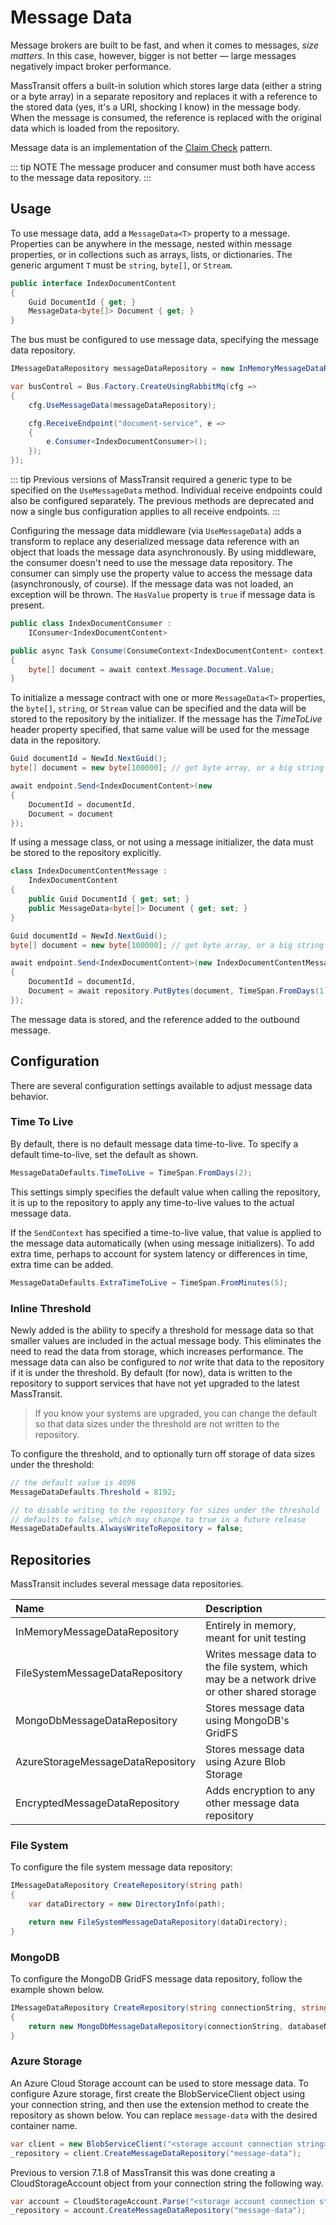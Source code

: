 # Message Data

Message brokers are built to be fast, and when it comes to messages, _size matters_. In this case, however, bigger is not better — large messages negatively impact broker performance.

MassTransit offers a built-in solution which stores large data (either a string or a byte array) in a separate repository and replaces it with a reference to the stored data (yes, it's a URI, shocking I know) in the message body. When the message is consumed, the reference is replaced with the original data which is loaded from the repository.

Message data is an implementation of the [Claim Check](https://www.enterpriseintegrationpatterns.com/patterns/messaging/StoreInLibrary.html) pattern.

::: tip NOTE
The message producer and consumer must both have access to the message data repository.
:::

## Usage

To use message data, add a `MessageData<T>` property to a message. Properties can be anywhere in the message, nested within message properties, or in collections such as arrays, lists, or dictionaries. The generic argument `T` must be `string`, `byte[]`, or `Stream`.

```cs
public interface IndexDocumentContent
{
    Guid DocumentId { get; }
    MessageData<byte[]> Document { get; }
}
```

The bus must be configured to use message data, specifying the message data repository.

```cs
IMessageDataRepository messageDataRepository = new InMemoryMessageDataRepository();

var busControl = Bus.Factory.CreateUsingRabbitMq(cfg =>
{
    cfg.UseMessageData(messageDataRepository);

    cfg.ReceiveEndpoint("document-service", e =>
    {
        e.Consumer<IndexDocumentConsumer>();
    });
});

```

::: tip
Previous versions of MassTransit required a generic type to be specified on the `UseMessageData` method. Individual receive endpoints could also be configured separately. The previous methods are deprecated and now a single bus configuration applies to all receive endpoints.
:::

Configuring the message data middleware (via `UseMessageData`) adds a transform to replace any deserialized message data reference with an object that loads the message data asynchronously. By using middleware, the consumer doesn't need to use the message data repository. The consumer can simply use the property value to access the message data (asynchronously, of course). If the message data was not loaded, an exception will be thrown. The `HasValue` property is `true` if message data is present.

```cs
public class IndexDocumentConsumer :
    IConsumer<IndexDocumentContent>

public async Task Consume(ConsumeContext<IndexDocumentContent> context)
{
    byte[] document = await context.Message.Document.Value;
}
```

To initialize a message contract with one or more `MessageData<T>` properties, the `byte[]`, `string`, or `Stream` value can be specified and the data will be stored to the repository by the initializer. If the message has the _TimeToLive_ header property specified, that same value will be used for the message data in the repository. 

```cs
Guid documentId = NewId.NextGuid();
byte[] document = new byte[100000]; // get byte array, or a big string

await endpoint.Send<IndexDocumentContent>(new
{
    DocumentId = documentId,
    Document = document
});
```

If using a message class, or not using a message initializer, the data must be stored to the repository explicitly.

```cs
class IndexDocumentContentMessage :
    IndexDocumentContent
{
    public Guid DocumentId { get; set; }
    public MessageData<byte[]> Document { get; set; }
}

Guid documentId = NewId.NextGuid();
byte[] document = new byte[100000]; // get byte array, or a big string

await endpoint.Send<IndexDocumentContent>(new IndexDocumentContentMessage
{
    DocumentId = documentId,
    Document = await repository.PutBytes(document, TimeSpan.FromDays(1))
});
```

The message data is stored, and the reference added to the outbound message.

## Configuration

There are several configuration settings available to adjust message data behavior.

### Time To Live

By default, there is no default message data time-to-live. To specify a default time-to-live, set the default as shown.

```cs
MessageDataDefaults.TimeToLive = TimeSpan.FromDays(2);
```

This settings simply specifies the default value when calling the repository, it is up to the repository to apply any time-to-live values to the actual message data.

If the `SendContext` has specified a time-to-live value, that value is applied to the message data automatically (when using message initializers). To add extra time, perhaps to account for system latency or differences in time, extra time can be added.

```cs
MessageDataDefaults.ExtraTimeToLive = TimeSpan.FromMinutes(5);
```

### Inline Threshold

Newly added is the ability to specify a threshold for message data so that smaller values are included in the actual message body. This eliminates the need to read the data from storage, which increases performance. The message data can also be configured to _not_ write that data to the repository if it is under the threshold. By default (for now), data is written to the repository to support services that have not yet upgraded to the latest MassTransit.

> If you know your systems are upgraded, you can change the default so that data sizes under the threshold are not written to the repository.

To configure the threshold, and to optionally turn off storage of data sizes under the threshold:

```cs
// the default value is 4096
MessageDataDefaults.Threshold = 8192;

// to disable writing to the repository for sizes under the threshold
// defaults to false, which may change to true in a future release
MessageDataDefaults.AlwaysWriteToRepository = false;
```

## Repositories

MassTransit includes several message data repositories.

| Name       | Description |
|:-----------|:------------|
| InMemoryMessageDataRepository | Entirely in memory, meant for unit testing
| FileSystemMessageDataRepository | Writes message data to the file system, which may be a network drive or other shared storage
| MongoDbMessageDataRepository | Stores message data using MongoDB's GridFS
| AzureStorageMessageDataRepository | Stores message data using Azure Blob Storage
| EncryptedMessageDataRepository | Adds encryption to any other message data repository


### File System

To configure the file system message data repository:

```cs
IMessageDataRepository CreateRepository(string path)
{
    var dataDirectory = new DirectoryInfo(path);

    return new FileSystemMessageDataRepository(dataDirectory);
}
```

### MongoDB

To configure the MongoDB GridFS message data repository, follow the example shown below.

```cs
IMessageDataRepository CreateRepository(string connectionString, string databaseName)
{
    return new MongoDbMessageDataRepository(connectionString, databaseName);
}
```

### Azure Storage

An Azure Cloud Storage account can be used to store message data. To configure Azure storage, first create the BlobServiceClient object using your connection string, and then use the extension method to create the repository as shown below. You can replace `message-data` with the desired container name.

```cs
var client = new BlobServiceClient("<storage account connection string>");
_repository = client.CreateMessageDataRepository("message-data");
```

Previous to version 7.1.8 of MassTransit this was done creating a CloudStorageAccount object from your connection string the following way.

```cs
var account = CloudStorageAccount.Parse("<storage account connection string>");
_repository = account.CreateMessageDataRepository("message-data");
```
